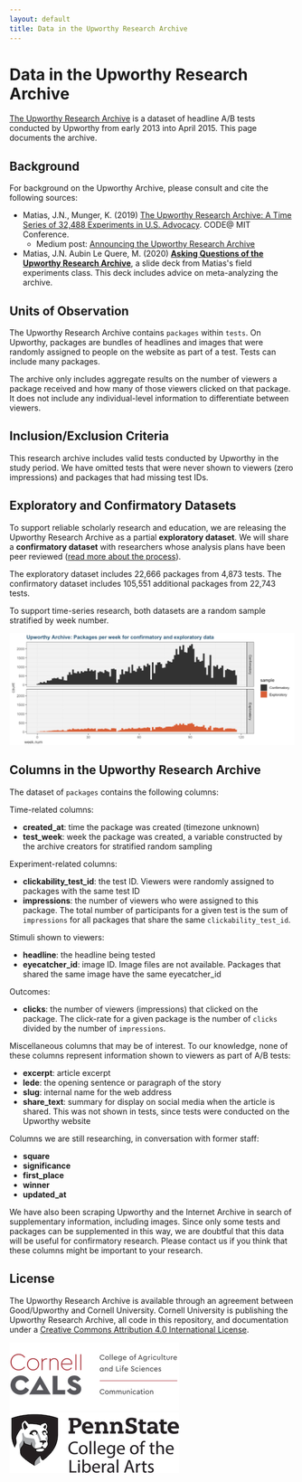 ```yaml
---
layout: default
title: Data in the Upworthy Research Archive
---
```


# Data in the Upworthy Research Archive

[The Upworthy Research Archive](index) is a dataset of headline A/B tests conducted by Upworthy from early 2013 into April 2015. This page documents the archive.

## Background
For background on the Upworthy Archive, please consult and cite the following sources:
* Matias, J.N., Munger, K. (2019) [The Upworthy Research Archive: A Time Series of 32,488 Experiments in U.S. Advocacy](https://osf.io/246yq/). CODE@ MIT Conference.
   * Medium post: [Announcing the Upworthy Research Archive](https://medium.com/@natematias/announcing-the-upworthy-research-archive-c9b11087ddeb)
* Matias, J.N. Aubin Le Quere, M. (2020) **[Asking Questions of the Upworthy Research Archive](resources/lecture-15-asking-questions-of-the-upworthy-archive.pdf)**, a slide deck from Matias's field experiments class. This deck includes advice on meta-analyzing the archive.

## Units of Observation

The Upworthy Research Archive contains `packages` within `tests`. On Upworthy, packages are bundles of headlines and images that were randomly assigned to people on the website as part of a test. Tests can include many packages.

The archive only includes aggregate results on the number of viewers a package received and how many of those viewers clicked on that package. It does not include any individual-level information to differentiate between viewers.

## Inclusion/Exclusion Criteria
This research archive includes valid tests conducted by Upworthy in the study period. We have omitted tests that were never shown to viewers (zero impressions) and packages that had missing test IDs.

## Exploratory and Confirmatory Datasets
To support reliable scholarly research and education, we are releasing the Upworthy Research Archive as a partial **exploratory dataset**. We will share a **confirmatory dataset** with researchers whose analysis plans have been peer reviewed ([read more about the process](index)).

The exploratory dataset includes 22,666 packages from 4,873 tests. The confirmatory dataset includes 105,551 additional packages from 22,743 tests. 

To support time-series research, both datasets are a random sample stratified by week number.

![illustration showing that the exploratory and confirmatory datasets are a random sample stratified by week number](assets/images/time-stratified-sample.png)


## Columns in the Upworthy Research Archive
The dataset of `packages` contains the following columns:

Time-related columns:
* **created_at**: time the package was created (timezone unknown)
* **test_week**: week the package was created, a variable constructed by the archive creators for stratified random sampling

Experiment-related columns:
* **clickability_test_id**: the test ID. Viewers were randomly assigned to packages with the same test ID
* **impressions**: the number of viewers who were assigned to this package. The total number of participants for a given test is the sum of `impressions` for all packages that share the same `clickability_test_id`. 


Stimuli shown to viewers:
* **headline**: the headline being tested
* **eyecatcher_id**: image ID. Image files are not available. Packages that shared the same image have the same eyecatcher_id

Outcomes:
* **clicks**: the number of viewers (impressions) that clicked on the package. The click-rate for a given package is the number of `clicks` divided by the number of `impressions`.

Miscellaneous columns that may be of interest. To our knowledge, none of these columns represent information shown to viewers as part of A/B tests:
* **excerpt**: article excerpt
* **lede**: the opening sentence or paragraph of the story
* **slug**: internal name for the web address
* **share_text**: summary for display on social media when the article is shared. This was not shown in tests, since tests were conducted on the Upworthy website

Columns we are still researching, in conversation with former staff:

* **square**
* **significance**
* **first_place**
* **winner**
* **updated_at**

We have also been scraping Upworthy and the Internet Archive in search of supplementary information, including images. Since only some tests and packages can be supplemented in this way, we are doubtful that this data will be useful for confirmatory research. Please contact us if you think that these columns might be important to your research.

## License 
The Upworthy Research Archive is available through an agreement between Good/Upworthy and Cornell University. Cornell University is publishing the Upworthy Research Archive, all code in this repository, and documentation under a [Creative Commons Attribution 4.0 International License](https://creativecommons.org/licenses/by/4.0/).

![logo: Cornell University Department of Communication](assets/images/cornell-cals-logo.png)
![logo: Penn State College of Liberal Arts](assets/images/psu-college-liberal-arts.png)
